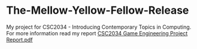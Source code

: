 # The-Mellow-Yellow-Fellow-Release
 
My project for CSC2034 - Introducing Contemporary Topics in Computing. For more information read my report [CSC2034 Game Engineering Project Report.pdf][1] 

[1]: (https://github.com/c0034805/CSC2034-The-Mellow-Yellow-Fellow-Release/blob/main/CSC2034%20Game%20Engineering%20Project%20Report.pdf)
